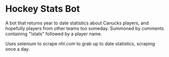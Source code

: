 # Hockey Stats Bot

A bot that returns year to date statistics about Canucks players, and hopefully players from other teams too someday. Summoned by comments containing "!stats" followed by a player name.

Uses selenium to scrape nhl.com to grab up to date statistics, scraping once a day. 